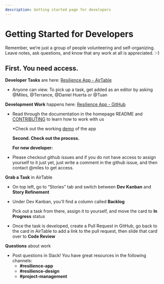 ```yaml
---
description: Getting started page for developers
---
```


# Getting Started for Developers

Remember, we’re just a group of people volunteering and self-organizing. Leave notes, ask questions, and know that any work at all is appreciated. :-\)

## First. You need access.

**Developer Tasks** are here: [Resilience App - AirTable](https://airtable.com/tblRjd2McKgRW9MKj/viwlRRNI0PZIxrGkc?blocks=hide)

* Anyone can view. To pick up a task, get added as an editor by asking @Miles, @Terrance, @Daniel Huerta or @Tuan 

**Development Work** happens here: [Resilience App - GitHub](https://github.com/factn/resilience-app)

* Read through the documentation in the homepage README and [CONTRIBUTING](https://github.com/factn/resilience-app/blob/master/CONTRIBUTING.md) to learn how to work with us

  \*Check out the working [demo](https://mutualaidworld-frontend.herokuapp.com/) of the app

  **Second. Check out the process.**

  **For new developer:**

* Please checkout github issues and if you do not have access to assign yourself to it just yet, just write a comment in the github issue, and then contact @miles to get access.

**Grab a Task** in AirTable

* On top left, go to “Stories” tab and switch between **Dev Kanban** and **Story Refinement**
* Under Dev Kanban, you'll find a column called **Backlog**

  Pick out a task from there, assign it to yourself, and move the card to **In Progress** status

* Once the task is developed, create a Pull Request in GitHub, go back to the card in AirTable to add a link to the pull request, then slide that card over to **Code Review**

**Questions** about work

* Post questions in Slack! You have great resources in the following channels:
  * **\#resilience-app**
  * **\#resilience-design**
  * **\#project-management**

